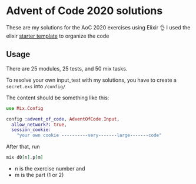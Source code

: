 # Advent of Code 2020 solutions

These are my solutions for the AoC 2020 exercises using Elixir 👌
I used the elixir [starter template](https://github.com/mhanberg/advent-of-code-elixir-starter) to organize the code 

## Usage

There are 25 modules, 25 tests, and 50 mix tasks.

To resolve your own input_test with my solutions, you have to create 
a `secret.exs` into `/config/`

The content should be something like this:

```elixir
use Mix.Config

config :advent_of_code, AdventOfCode.Input,
  allow_network?: true,
  session_cookie:
    "your own cookie ----------very-------large-------code"

```
After that, run 
```elixir
mix d0[n].p[m]
```

- n is the exercise number and
- m is the part (1 or 2)
